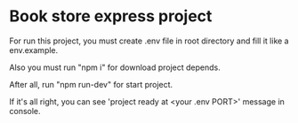 # Book store express project
For run this project, you must create .env file in root directory and fill it like a env.example.

Also you must run "npm i" for download project depends.

After all, run "npm run-dev" for start project.

If it's all right, you can see 'project ready at <your .env PORT>' message in console. 
